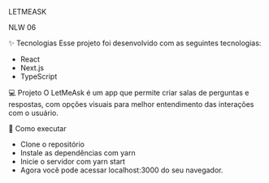 LETMEASK

NLW 06

✨ Tecnologias
Esse projeto foi desenvolvido com as seguintes tecnologias:
- React
- Next.js
- TypeScript

💻 Projeto
O LetMeAsk é um app que permite criar salas de perguntas e respostas, com opções visuais para melhor entendimento das interações com o usuário.

🚀 Como executar
- Clone o repositório
- Instale as dependências com yarn
- Inicie o servidor com yarn start
- Agora você pode acessar localhost:3000 do seu navegador.
